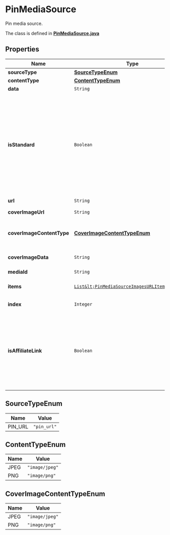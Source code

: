 

# PinMediaSource

Pin media source.

The class is defined in **[PinMediaSource.java](../../src/main/java/org/openapitools/model/PinMediaSource.java)**

## Properties

Name | Type | Description | Notes
------------ | ------------- | ------------- | -------------
**sourceType** | [**SourceTypeEnum**](#SourceTypeEnum) |  | 
**contentType** | [**ContentTypeEnum**](#ContentTypeEnum) |  | 
**data** | `String` |  | 
**isStandard** | `Boolean` | Set the parameter to false to create the new simplified Pin instead of the standard pin. Currently the field is only available to a list of beta users. |  [optional property]
**url** | `String` |  | 
**coverImageUrl** | `String` | Cover image url. |  [optional property]
**coverImageContentType** | [**CoverImageContentTypeEnum**](#CoverImageContentTypeEnum) | Content type for cover image Base64. |  [optional property]
**coverImageData** | `String` | Cover image Base64. |  [optional property]
**mediaId** | `String` |  | 
**items** | [`List&lt;PinMediaSourceImagesURLItemsInner&gt;`](PinMediaSourceImagesURLItemsInner.md) | Array with image objects. | 
**index** | `Integer` |  |  [optional property]
**isAffiliateLink** | `Boolean` | This is an affiliate link or sponsored product. The FTC requires disclosure for paid partnerships and affiliate products. |  [optional property]

## SourceTypeEnum

Name | Value
---- | -----
PIN_URL | `"pin_url"`

## ContentTypeEnum

Name | Value
---- | -----
JPEG | `"image/jpeg"`
PNG | `"image/png"`





## CoverImageContentTypeEnum

Name | Value
---- | -----
JPEG | `"image/jpeg"`
PNG | `"image/png"`







